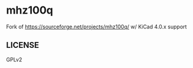 # mhz100q
Fork of https://sourceforge.net/projects/mhz100q/ w/ KiCad 4.0.x support

## LICENSE

GPLv2
